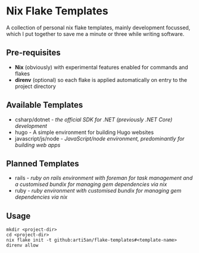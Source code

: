 # Nix Flake Templates

A collection of personal nix flake templates, mainly development focussed, which
I put together to save me a minute or three while writing software.

## Pre-requisites

- **Nix** (obviously) with experimental features enabled for commands and flakes
- **direnv** (optional) so each flake is applied automatically on entry to the
  project directory

## Available Templates

- csharp/dotnet - _the official SDK for .NET (previously .NET Core) development_
- hugo - A simple environment for building Hugo websites
- javascript/js/node - _JavaScript/node environment, predominantly for building
  web apps_

## Planned Templates

- rails - _ruby on rails environment with foreman for task management and a
  customised bundix for managing gem dependencies via nix_
- ruby - _ruby environment with customised bundix for managing gem dependencies
  via nix_

## Usage

```
mkdir <project-dir>
cd <project-dir>
nix flake init -t github:arti5an/flake-templates#<template-name>
direnv allow
```
